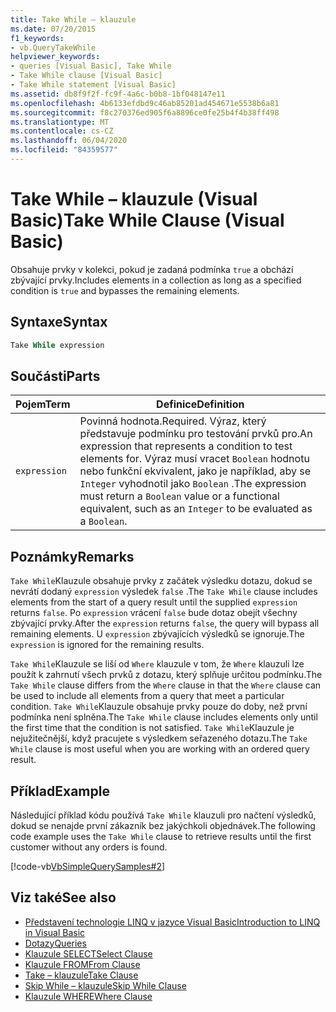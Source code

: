 ```yaml
---
title: Take While – klauzule
ms.date: 07/20/2015
f1_keywords:
- vb.QueryTakeWhile
helpviewer_keywords:
- queries [Visual Basic], Take While
- Take While clause [Visual Basic]
- Take While statement [Visual Basic]
ms.assetid: db8f9f2f-fc9f-4a6c-b0b8-1bf048147e11
ms.openlocfilehash: 4b6133efdbd9c46ab85201ad454671e5538b6a81
ms.sourcegitcommit: f8c270376ed905f6a8896ce0fe25b4f4b38ff498
ms.translationtype: MT
ms.contentlocale: cs-CZ
ms.lasthandoff: 06/04/2020
ms.locfileid: "84359577"
---
```

# <a name="take-while-clause-visual-basic"></a><span data-ttu-id="62aa0-102">Take While – klauzule (Visual Basic)</span><span class="sxs-lookup"><span data-stu-id="62aa0-102">Take While Clause (Visual Basic)</span></span>
<span data-ttu-id="62aa0-103">Obsahuje prvky v kolekci, pokud je zadaná podmínka `true` a obchází zbývající prvky.</span><span class="sxs-lookup"><span data-stu-id="62aa0-103">Includes elements in a collection as long as a specified condition is `true` and bypasses the remaining elements.</span></span>  
  
## <a name="syntax"></a><span data-ttu-id="62aa0-104">Syntaxe</span><span class="sxs-lookup"><span data-stu-id="62aa0-104">Syntax</span></span>  
  
```vb  
Take While expression  
```  
  
## <a name="parts"></a><span data-ttu-id="62aa0-105">Součásti</span><span class="sxs-lookup"><span data-stu-id="62aa0-105">Parts</span></span>  
  
|<span data-ttu-id="62aa0-106">Pojem</span><span class="sxs-lookup"><span data-stu-id="62aa0-106">Term</span></span>|<span data-ttu-id="62aa0-107">Definice</span><span class="sxs-lookup"><span data-stu-id="62aa0-107">Definition</span></span>|  
|---|---|  
|`expression`|<span data-ttu-id="62aa0-108">Povinná hodnota.</span><span class="sxs-lookup"><span data-stu-id="62aa0-108">Required.</span></span> <span data-ttu-id="62aa0-109">Výraz, který představuje podmínku pro testování prvků pro.</span><span class="sxs-lookup"><span data-stu-id="62aa0-109">An expression that represents a condition to test elements for.</span></span> <span data-ttu-id="62aa0-110">Výraz musí vracet `Boolean` hodnotu nebo funkční ekvivalent, jako je například, aby se `Integer` vyhodnotil jako `Boolean` .</span><span class="sxs-lookup"><span data-stu-id="62aa0-110">The expression must return a `Boolean` value or a functional equivalent, such as an `Integer` to be evaluated as a `Boolean`.</span></span>|  
  
## <a name="remarks"></a><span data-ttu-id="62aa0-111">Poznámky</span><span class="sxs-lookup"><span data-stu-id="62aa0-111">Remarks</span></span>  
 <span data-ttu-id="62aa0-112">`Take While`Klauzule obsahuje prvky z začátek výsledku dotazu, dokud se nevrátí dodaný `expression` výsledek `false` .</span><span class="sxs-lookup"><span data-stu-id="62aa0-112">The `Take While` clause includes elements from the start of a query result until the supplied `expression` returns `false`.</span></span> <span data-ttu-id="62aa0-113">Po `expression` vrácení `false` bude dotaz obejít všechny zbývající prvky.</span><span class="sxs-lookup"><span data-stu-id="62aa0-113">After the `expression` returns `false`, the query will bypass all remaining elements.</span></span> <span data-ttu-id="62aa0-114">U `expression` zbývajících výsledků se ignoruje.</span><span class="sxs-lookup"><span data-stu-id="62aa0-114">The `expression` is ignored for the remaining results.</span></span>  
  
 <span data-ttu-id="62aa0-115">`Take While`Klauzule se liší od `Where` klauzule v tom, že `Where` klauzuli lze použít k zahrnutí všech prvků z dotazu, který splňuje určitou podmínku.</span><span class="sxs-lookup"><span data-stu-id="62aa0-115">The `Take While` clause differs from the `Where` clause in that the `Where` clause can be used to include all elements from a query that meet a particular condition.</span></span> <span data-ttu-id="62aa0-116">`Take While`Klauzule obsahuje prvky pouze do doby, než první podmínka není splněna.</span><span class="sxs-lookup"><span data-stu-id="62aa0-116">The `Take While` clause includes elements only until the first time that the condition is not satisfied.</span></span> <span data-ttu-id="62aa0-117">`Take While`Klauzule je nejužitečnější, když pracujete s výsledkem seřazeného dotazu.</span><span class="sxs-lookup"><span data-stu-id="62aa0-117">The `Take While` clause is most useful when you are working with an ordered query result.</span></span>  
  
## <a name="example"></a><span data-ttu-id="62aa0-118">Příklad</span><span class="sxs-lookup"><span data-stu-id="62aa0-118">Example</span></span>  
 <span data-ttu-id="62aa0-119">Následující příklad kódu používá `Take While` klauzuli pro načtení výsledků, dokud se nenajde první zákazník bez jakýchkoli objednávek.</span><span class="sxs-lookup"><span data-stu-id="62aa0-119">The following code example uses the `Take While` clause to retrieve results until the first customer without any orders is found.</span></span>  
  
 [!code-vb[VbSimpleQuerySamples#2](~/samples/snippets/visualbasic/VS_Snippets_VBCSharp/VbSimpleQuerySamples/VB/QuerySamples1.vb#2)]  
  
## <a name="see-also"></a><span data-ttu-id="62aa0-120">Viz také</span><span class="sxs-lookup"><span data-stu-id="62aa0-120">See also</span></span>

- [<span data-ttu-id="62aa0-121">Představení technologie LINQ v jazyce Visual Basic</span><span class="sxs-lookup"><span data-stu-id="62aa0-121">Introduction to LINQ in Visual Basic</span></span>](../../programming-guide/language-features/linq/introduction-to-linq.md)
- [<span data-ttu-id="62aa0-122">Dotazy</span><span class="sxs-lookup"><span data-stu-id="62aa0-122">Queries</span></span>](index.md)
- [<span data-ttu-id="62aa0-123">Klauzule SELECT</span><span class="sxs-lookup"><span data-stu-id="62aa0-123">Select Clause</span></span>](select-clause.md)
- [<span data-ttu-id="62aa0-124">Klauzule FROM</span><span class="sxs-lookup"><span data-stu-id="62aa0-124">From Clause</span></span>](from-clause.md)
- [<span data-ttu-id="62aa0-125">Take – klauzule</span><span class="sxs-lookup"><span data-stu-id="62aa0-125">Take Clause</span></span>](take-clause.md)
- [<span data-ttu-id="62aa0-126">Skip While – klauzule</span><span class="sxs-lookup"><span data-stu-id="62aa0-126">Skip While Clause</span></span>](skip-while-clause.md)
- [<span data-ttu-id="62aa0-127">Klauzule WHERE</span><span class="sxs-lookup"><span data-stu-id="62aa0-127">Where Clause</span></span>](where-clause.md)
